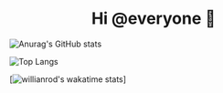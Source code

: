 <h1 align="center">Hi @everyone 👋</h1>

![Anurag's GitHub stats](https://github-readme-stats.vercel.app/api?username=Natixe&count_private=true&theme=radical)

![Top Langs](https://github-readme-stats.vercel.app/api/top-langs/?username=Natixe&langs_count=8&count_private=true&theme=radical)

[![willianrod's wakatime stats](https://github-readme-stats.vercel.app/api/wakatime?username=Natixe&show_icons=true&theme=radical)]
